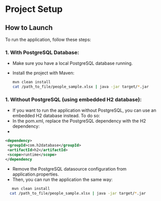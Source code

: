 # Project Setup

## How to Launch

To run the application, follow these steps:

### 1. **With PostgreSQL Database:**
- Make sure you have a local PostgreSQL database running.
- Install the project with Maven:

   ```bash
   mvn clean install
  cat /path_to_file/people_sample.xlsx | java -jar target/*.jar
  ```

### 1. **Without PostgreSQL (using embedded H2 database):**
- If you want to run the application without PostgreSQL, you can use an embedded H2 database instead. To do so:
- In the pom.xml, replace the PostgreSQL dependency with the H2 dependency:
- 
 ```xml
<dependency>
  <groupId>com.h2database</groupId>
  <artifactId>h2</artifactId>
  <scope>runtime</scope>
</dependency
``` 
- Remove the PostgreSQL datasource configuration from application.properties.
- Then, you can run the application the same way:


```bash
   mvn clean install
  cat /path_to_file/people_sample.xlsx | java -jar target/*.jar
  ```
    

